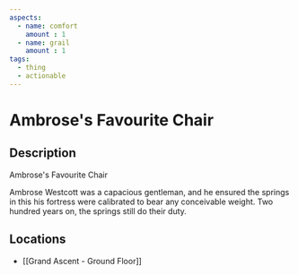 ```yaml
---
aspects: 
  - name: comfort
    amount : 1
  - name: grail
    amount : 1
tags:
  - thing
  - actionable
---
```


# Ambrose's Favourite Chair

## Description
Ambrose's Favourite Chair

Ambrose Westcott was a capacious gentleman, and he ensured the springs in this his fortress were calibrated to bear any conceivable weight. Two hundred years on, the springs still do their duty.
## Locations
- [[Grand Ascent - Ground Floor]]
